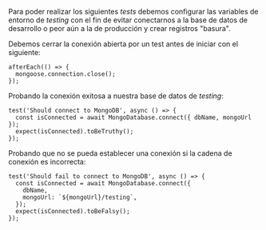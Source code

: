Para poder realizar los siguientes *tests* debemos configurar las variables de entorno de *testing* con el fin de evitar conectarnos a la base de datos de desarrollo o peor aún a la de producción y crear registros "basura".

Debemos cerrar la conexión abierta por un test antes de iniciar con el siguiente:

```
afterEach(() => {
  mongoose.connection.close();
});
```

Probando la conexión exitosa a nuestra base de datos de *testing*:

```
test('Should connect to MongoDB', async () => {
  const isConnected = await MongoDatabase.connect({ dbName, mongoUrl });
  expect(isConnected).toBeTruthy();
});
```

Probando que no se pueda establecer una conexión si la cadena de conexión es incorrecta:

```
test('Should fail to connect to MongoDB', async () => {
  const isConnected = await MongoDatabase.connect({
    dbName,
    mongoUrl: `${mongoUrl}/testing`,
  });
  expect(isConnected).toBeFalsy();
});
```